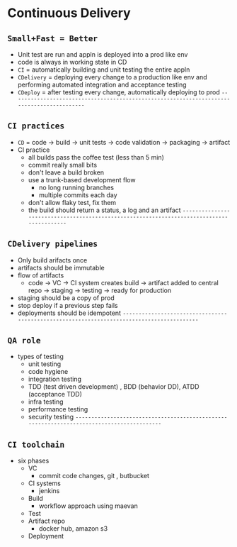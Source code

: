 # Continuous Delivery
## `Small+Fast = Better`
  - Unit test are run and appln is deployed into a prod like env
  - code is always in working state in CD
  - `CI` = automatically building and unit testing the entire appln
  - `CDelivery` = deploying every change to a production like env and performing automated integration and acceptance testing
  - `CDeploy` = after testing every change, automatically deploying to prod
`------------------------------------------------------------------------------------------`
## `CI practices`
  - `CD` = code -> build -> unit tests -> code validation -> packaging -> artifact
  - CI practice
    - all builds pass the coffee test (less than 5 min)
    - commit really small bits
    - don't leave a build broken
    - use a trunk-based development flow
      - no long running branches
      - multiple commits each day
    - don't allow flaky test, fix them
    - the build should return a status, a log and an artifact
`------------------------------------------------------------------------------------------`
## `CDelivery pipelines`
  - Only build arifacts once
  - artifacts should be immutable
  - flow of artifacts
    - code -> VC -> CI system creates build -> artifact added to central repo -> staging -> testing -> ready for production
  - staging should be a copy of prod
  - stop deploy if a previous step fails
  - deployments should be idempotent
`------------------------------------------------------------------------------------------`
## `QA role`
  - types of testing
    - unit testing
    - code hygiene
    - integration testing
    - TDD (test driven development) , BDD (behavior DD), ATDD (acceptance TDD)
    - infra testing
    - performance testing
    - security testing
`------------------------------------------------------------------------------------------`
## `CI toolchain`
  - six phases
    - VC
      - commit code changes, git , butbucket
    - CI systems
      - jenkins
    - Build
      - workflow approach using maevan
    - Test
    - Artifact repo
      - docker hub, amazon s3
    - Deployment
